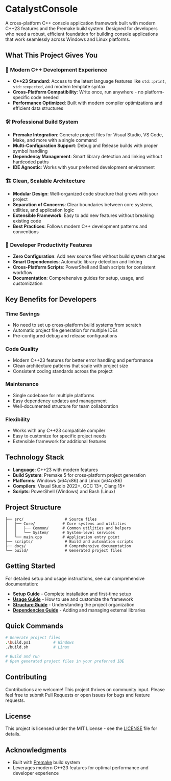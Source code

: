 # CatalystConsole

A cross-platform C++ console application framework built with modern C++23 features and the Premake build system. Designed for developers who need a robust, efficient foundation for building console applications that work seamlessly across Windows and Linux platforms.

## What This Project Gives You

### 🚀 **Modern C++ Development Experience**
- **C++23 Standard**: Access to the latest language features like `std::print`, `std::expected`, and modern template syntax
- **Cross-Platform Compatibility**: Write once, run anywhere - no platform-specific code needed
- **Performance Optimized**: Built with modern compiler optimizations and efficient data structures

### 🛠️ **Professional Build System**
- **Premake Integration**: Generate project files for Visual Studio, VS Code, Make, and more with a single command
- **Multi-Configuration Support**: Debug and Release builds with proper symbol handling
- **Dependency Management**: Smart library detection and linking without hardcoded paths
- **IDE Agnostic**: Works with your preferred development environment

### 🏗️ **Clean, Scalable Architecture**
- **Modular Design**: Well-organized code structure that grows with your project
- **Separation of Concerns**: Clear boundaries between core systems, utilities, and application logic
- **Extensible Framework**: Easy to add new features without breaking existing code
- **Best Practices**: Follows modern C++ development patterns and conventions

### 🔧 **Developer Productivity Features**
- **Zero Configuration**: Add new source files without build system changes
- **Smart Dependencies**: Automatic library detection and linking
- **Cross-Platform Scripts**: PowerShell and Bash scripts for consistent workflow
- **Documentation**: Comprehensive guides for setup, usage, and customization

## Key Benefits for Developers

### **Time Savings**
- No need to set up cross-platform build systems from scratch
- Automatic project file generation for multiple IDEs
- Pre-configured debug and release configurations

### **Code Quality**
- Modern C++23 features for better error handling and performance
- Clean architecture patterns that scale with project size
- Consistent coding standards across the project

### **Maintenance**
- Single codebase for multiple platforms
- Easy dependency updates and management
- Well-documented structure for team collaboration

### **Flexibility**
- Works with any C++23 compatible compiler
- Easy to customize for specific project needs
- Extensible framework for additional features

## Technology Stack

- **Language**: C++23 with modern features
- **Build System**: Premake 5 for cross-platform project generation
- **Platforms**: Windows (x64/x86) and Linux (x64/x86)
- **Compilers**: Visual Studio 2022+, GCC 13+, Clang 15+
- **Scripts**: PowerShell (Windows) and Bash (Linux)

## Project Structure

```
├── src/                  # Source files
│   ├── Core/            # Core systems and utilities
│   │   ├── Common/      # Common utilities and helpers
│   │   └── System/      # System-level services
│   └── main.cpp         # Application entry point
├── scripts/              # Build and automation scripts
├── docs/                 # Comprehensive documentation
└── build/                # Generated project files
```

## Getting Started

For detailed setup and usage instructions, see our comprehensive documentation:

- **[Setup Guide](docs/SETUP.md)** - Complete installation and first-time setup
- **[Usage Guide](docs/USAGE.md)** - How to use and customize the framework
- **[Structure Guide](docs/STRUCTURE.md)** - Understanding the project organization
- **[Dependencies Guide](docs/DEPENDENCIES.md)** - Adding and managing external libraries

## Quick Commands

```bash
# Generate project files
.\build.ps1          # Windows
./build.sh           # Linux

# Build and run
# Open generated project files in your preferred IDE
```

## Contributing

Contributions are welcome! This project thrives on community input. Please feel free to submit Pull Requests or open issues for bugs and feature requests.

## License

This project is licensed under the MIT License - see the [LICENSE](LICENSE) file for details.

## Acknowledgments

- Built with [Premake](https://premake.github.io/) build system
- Leverages modern C++23 features for optimal performance and developer experience
